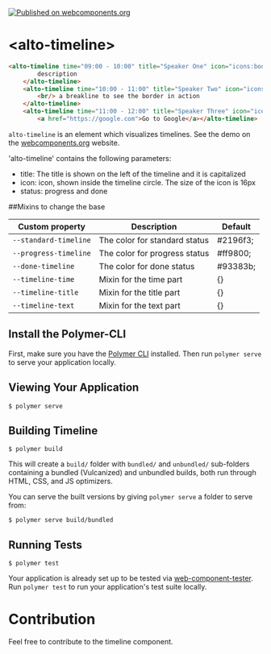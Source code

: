 [![Published on webcomponents.org](https://img.shields.io/badge/webcomponents.org-published-blue.svg)](https://www.webcomponents.org/element/toshovski/alto-timeline)


# \<alto-timeline\>
<!--
```
<custom-element-demo>
  <template>
   <script src="../webcomponentsjs/webcomponents-lite.js"></script>
   <link rel="import" href="alto-timeline.html">
    <next-code-block></next-code-block>
  </template>
</custom-element-demo>
```
-->
```html
<alto-timeline time="09:00 - 10:00" title="Speaker One" icon="icons:book" status="done">Here is some cool
        description
    </alto-timeline>
    <alto-timeline time="10:00 - 11:00" title="Speaker Two" icon="icons:announcement" status="done"> Some text with
        <br/> a breakline to see the border in action
    </alto-timeline>
    <alto-timeline time="11:00 - 12:00" title="Speaker Three" icon="icons:build" status="progress"> Here is also a lnk:
        <a href="https://google.com">Go to Google</a></alto-timeline>
```


`alto-timeline` is an element which visualizes timelines. See the demo on the [webcomponents.org](https://www.webcomponents.org/element/toshovski/alto-timeline) website.


'alto-timeline' contains the following parameters:

<ul>
 <li> title: The title is shown on the left of the timeline and it is capitalized
 <li> icon: icon, shown inside the timeline circle. The size of the icon is 16px
 <li> status: progress and done
</ul>

##Mixins to change the base

|Custom property | Description | Default|
----------------|-------------|----------
`--standard-timeline` | The color for standard status | #2196f3;|
`--progress-timeline` | The color for progress status | #ff9800;|
`--done-timeline` | The color for done status | #93383b;|
`--timeline-time` | Mixin for the time part| {}|
`--timeline-title` | Mixin for the title part| {}|
`--timeline-text` | Mixin for the text part | {}|

## Install the Polymer-CLI

First, make sure you have the [Polymer CLI](https://www.npmjs.com/package/polymer-cli) installed. Then run `polymer serve` to serve your application locally.

## Viewing Your Application

```
$ polymer serve
```

## Building Timeline

```
$ polymer build
```

This will create a `build/` folder with `bundled/` and `unbundled/` sub-folders
containing a bundled (Vulcanized) and unbundled builds, both run through HTML,
CSS, and JS optimizers.

You can serve the built versions by giving `polymer serve` a folder to serve
from:

```
$ polymer serve build/bundled
```

## Running Tests

```
$ polymer test
```

Your application is already set up to be tested via [web-component-tester](https://github.com/Polymer/web-component-tester). Run `polymer test` to run your application's test suite locally.

# Contribution
Feel free to contribute to the timeline component.